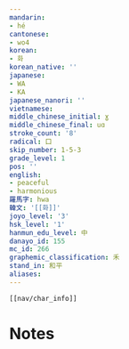 ```yaml
---
mandarin:
- hé
cantonese:
- wo4
korean:
- 화
korean_native: ''
japanese:
- WA
- KA
japanese_nanori: ''
vietnamese:
middle_chinese_initial: ɣ
middle_chinese_final: uɑ
stroke_count: '8'
radical: 口
skip_number: 1-5-3
grade_level: 1
pos: ''
english:
- peaceful
- harmonious
羅馬字: hwa
韓文: '[[화]]'
joyo_level: '3'
hsk_level: '1'
hanmun_edu_level: 中
danayo_id: 155
mc_id: 266
graphemic_classification: 禾
stand_in: 和平
aliases:
---
```

```meta-bind-embed
[[nav/char_info]]
```

# Notes
